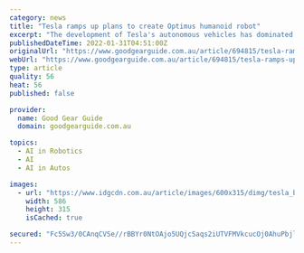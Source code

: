 ```yaml
---
category: news
title: "Tesla ramps up plans to create Optimus humanoid robot"
excerpt: "The development of Tesla's autonomous vehicles has dominated the company's focus in recent times, but this year focus will be centred on developing a humanoid robot, according to Tesla CEO Elon Musk."
publishedDateTime: 2022-01-31T04:51:00Z
originalUrl: "https://www.goodgearguide.com.au/article/694815/tesla-ramps-up-plans-create-optimus-humanoid-robot/"
webUrl: "https://www.goodgearguide.com.au/article/694815/tesla-ramps-up-plans-create-optimus-humanoid-robot/"
type: article
quality: 56
heat: 56
published: false

provider:
  name: Good Gear Guide
  domain: goodgearguide.com.au

topics:
  - AI in Robotics
  - AI
  - AI in Autos

images:
  - url: "https://www.idgcdn.com.au/article/images/600x315/dimg/tesla_bot.png"
    width: 586
    height: 315
    isCached: true

secured: "Fc5Sw3/0CAnqCVSe//rBBYr0NtOAjo5UQjcSaqs2iUTVFMVkcucOj0AhuPbjlZJzxq+8QnHKdnuFKrZ4wPUKpfq3touV4LdX70CbBh29+OkxzUEsGnm3d4ATiJ8nX8dWN8HVyr7NdajTubcK8xK/xfqKp1Ux+IrfYGewvOWP53wQMt1nY/Fc+CafhhMhoFsdQfZLpqSTQ7CSu9EZyGEym2yEkSHfTgYMX1OWUbwe/K0jnDrPZ9C9Af1wjGGM311SWNWyyRSW0n3mztsg5vKMiZmlbhbG/ckxUNDhcBmIko0z+PdqA0sK/COqP8zxHmskNJKvd1qMaHQY/Tvs8KMMpSlRWTaVBQu5sLc9GuTJRv8=;xHQMvd6icCsLq9J5YHi4tQ=="
---
```


